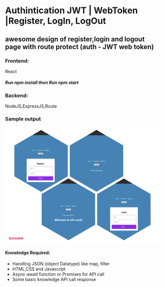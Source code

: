 # Authintication JWT | WebToken |Register, LogIn, LogOut

<h2>awesome design of register,login and logout page with route protect (auth - JWT web token) </h2>
<div>
<h3>Frontend:</h3>
  React
  <h5>Run npm install<span> then Run npm start</span></h5>
  </div>
  
 <section>
  <h3>Backend:</h3>
  NodeJS,ExpressJS,Route
  </section>
  
<div>
  <h3>Sample output</h3>
  <img src="https://github.com/sgrprmnk/auth-jwt/blob/main/photo-collage.png">
  </div>
  


<h4>Knowledge Required:</h4>
<ul>
<li> Handling JSON (object Datatype) like map, filter
<li> HTML,CSS and Javascript 
<li>Async-await function or Promises for API call
<li> Some basic knowledge API call response
  </ul>
